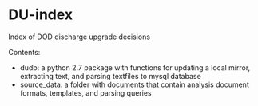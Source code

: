 # DU-index
Index of DOD discharge upgrade decisions

Contents:
* dudb: a python 2.7 package with functions for updating a local mirror, extracting text, and parsing textfiles to mysql database
* source_data: a folder with documents that contain analysis document formats, templates, and parsing queries
